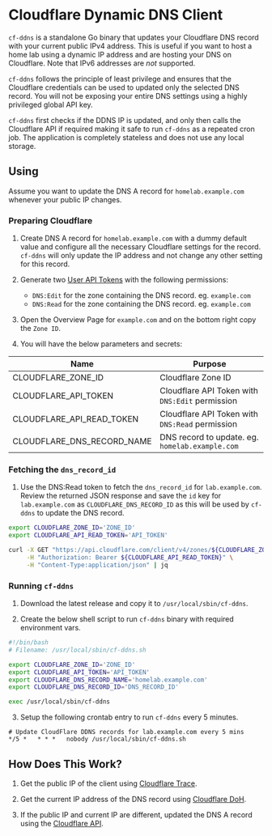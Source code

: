 # Cloudflare Dynamic DNS Client

`cf-ddns` is a standalone Go binary that updates your Cloudflare DNS record with your current public IPv4 address. This is useful if you want to host a home lab using a dynamic IP address and are hosting your DNS on Cloudflare. Note that IPv6 addresses are *not* supported.

`cf-ddns` follows the principle of least privilege and ensures that the Cloudflare credentials can be used to updated only the selected DNS record. You will not be exposing your entire DNS settings using a highly privileged global API key.

`cf-ddns` first checks if the DDNS IP is updated, and only then calls the Cloudflare API if required making it safe to run `cf-ddns` as a repeated cron job. The application is completely stateless and does not use any local storage.


## Using

Assume you want to update the DNS A record for `homelab.example.com` whenever your public IP changes.

### Preparing Cloudflare

1. Create DNS A record for `homelab.example.com` with a dummy default value and configure all the necessary Cloudflare settings for the record. `cf-ddns` will only update the IP address and not change any other setting for this record.

2. Generate two [User API Tokens](dash.cloudflare.com/profile/api-tokens) with the following permissions:
    - `DNS:Edit` for the zone containing the DNS record. eg. `example.com`
    - `DNS:Read` for the zone containing the DNS record. eg. `example.com`

3. Open the Overview Page for `example.com` and on the bottom right copy the `Zone ID`.

4. You will have the below parameters and secrets:

| Name  | Purpose |
|-------|---------|
| CLOUDFLARE_ZONE_ID | Cloudflare Zone ID |
| CLOUDFLARE_API_TOKEN | Cloudflare API Token with `DNS:Edit` permission |
| CLOUDFLARE_API_READ_TOKEN | Cloudflare API Token with `DNS:Read` permission |
| CLOUDFLARE_DNS_RECORD_NAME | DNS record to update. eg. `homelab.example.com` |

### Fetching the `dns_record_id`

1. Use the DNS:Read token to fetch the `dns_record_id` for `lab.example.com`. Review the returned JSON response and save the `id` key for `lab.example.com` as `CLOUDFLARE_DNS_RECORD_ID` as this will be used by `cf-ddns` to update the DNS record.

```bash
export CLOUDFLARE_ZONE_ID='ZONE_ID'
export CLOUDFLARE_API_READ_TOKEN='API_TOKEN'

curl -X GET "https://api.cloudflare.com/client/v4/zones/${CLOUDFLARE_ZONE_ID}/dns_records" \
     -H "Authorization: Bearer ${CLOUDFLARE_API_READ_TOKEN}" \
     -H "Content-Type:application/json" | jq
```

### Running `cf-ddns`

1. Download the latest release and copy it to `/usr/local/sbin/cf-ddns`.

2. Create the below shell script to run `cf-ddns` binary with required environment vars.

```bash
#!/bin/bash
# Filename: /usr/local/sbin/cf-ddns.sh

export CLOUDFLARE_ZONE_ID='ZONE_ID'
export CLOUDFLARE_API_TOKEN='API_TOKEN'
export CLOUDFLARE_DNS_RECORD_NAME='homelab.example.com'
export CLOUDFLARE_DNS_RECORD_ID='DNS_RECORD_ID'

exec /usr/local/sbin/cf-ddns
```

3. Setup the following crontab entry to run `cf-ddns` every 5 minutes.

```cron
# Update CloudFlare DDNS records for lab.example.com every 5 mins
*/5 *   * * *   nobody /usr/local/sbin/cf-ddns.sh
```

## How Does This Work?

1. Get the public IP of the client using [Cloudflare Trace](https://cloudflare.com/cdn-cgi/trace).

2. Get the current IP address of the DNS record using [Cloudflare DoH](https://developers.cloudflare.com/1.1.1.1/encryption/dns-over-https/make-api-requests/dns-json/).

3. If the public IP and current IP are different, updated the DNS A record using the [Cloudflare API](https://developers.cloudflare.com/api/operations/dns-records-for-a-zone-patch-dns-record).

